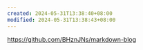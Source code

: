 ```yaml
---
created: 2024-05-31T13:38:40+08:00
modified: 2024-05-31T13:38:43+08:00
---
```


https://github.com/BHznJNs/markdown-blog
